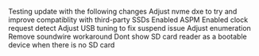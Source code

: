 Testing update with the following changes
Adjust nvme dxe to try and improve compatiblity with third-party SSDs
Enabled ASPM
Enabled clock request detect
Adjust USB tuning to fix suspend issue
Adjust enumeration
Remove soundwire workaround
Dont show SD card reader as a bootable device when there is no SD card

